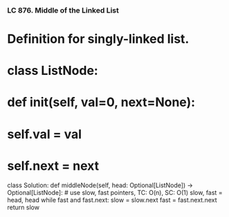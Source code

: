 ### LC 876. Middle of the Linked List
# Definition for singly-linked list.
# class ListNode:
#     def __init__(self, val=0, next=None):
#         self.val = val
#         self.next = next
class Solution:
    def middleNode(self, head: Optional[ListNode]) -> Optional[ListNode]:
        # use slow, fast pointers, TC: O(n), SC: O(1)
        slow, fast = head, head
        while fast and fast.next:
            slow = slow.next
            fast = fast.next.next
        return slow